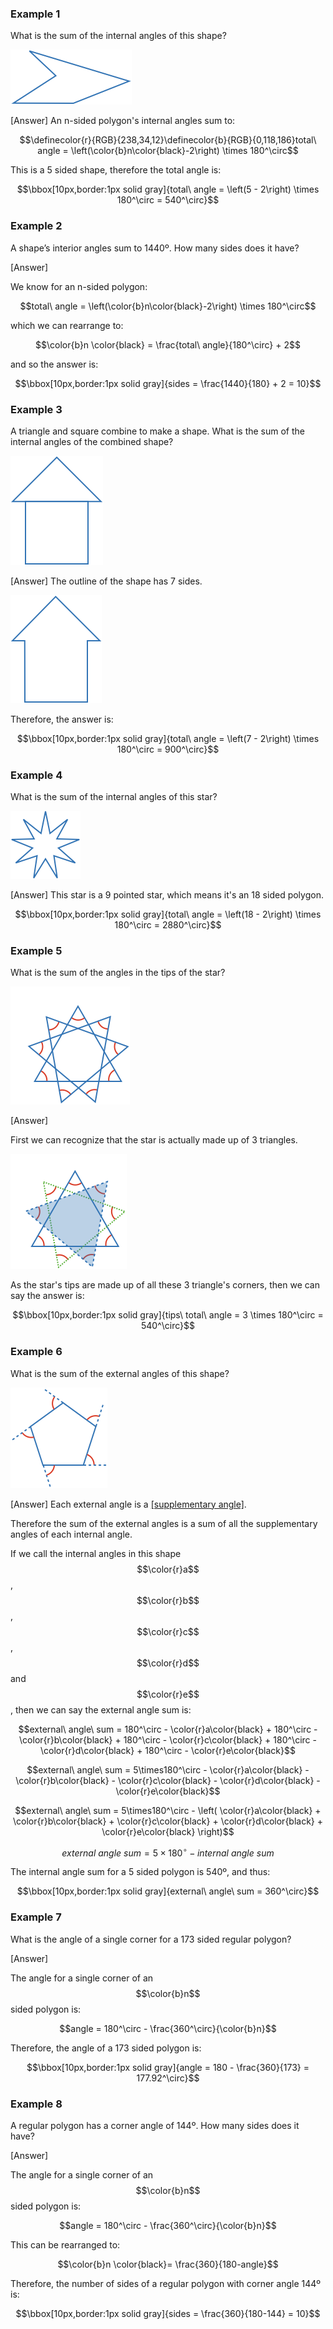 
### Example 1

What is the sum of the internal angles of this shape?

![](ex1.png)

<hintLow>[Answer]
An n-sided polygon's internal angles sum to:

$$\definecolor{r}{RGB}{238,34,12}\definecolor{b}{RGB}{0,118,186}total\ angle = \left(\color{b}n\color{black}-2\right) \times 180^\circ$$

This is a 5 sided shape, therefore the total angle is:

$$\bbox[10px,border:1px solid gray]{total\ angle = \left(5 - 2\right) \times 180^\circ = 540^\circ}$$
</hintLow>

### Example 2

A shape’s interior angles sum to 1440º. How many sides does it have?

<hintLow>[Answer]

We know for an n-sided polygon:

$$total\ angle = \left(\color{b}n\color{black}-2\right) \times 180^\circ$$

which we can rearrange to:

$$\color{b}n \color{black} = \frac{total\ angle}{180^\circ} + 2$$

and so the answer is:

$$\bbox[10px,border:1px solid gray]{sides = \frac{1440}{180} + 2 = 10}$$

</hintLow>

### Example 3

A triangle and square combine to make a shape. What is the sum of the internal angles of the combined shape?

![](ex3.png)

<hintLow>[Answer]
The outline of the shape has 7 sides.

![](ex3a.png)

Therefore, the answer is:

$$\bbox[10px,border:1px solid gray]{total\ angle = \left(7 - 2\right) \times 180^\circ = 900^\circ}$$

</hintLow>

### Example 4

What is the sum of the internal angles of this star?

![](ex4.png)

<hintLow>[Answer]
This star is a 9 pointed star, which means it's an 18 sided polygon.

$$\bbox[10px,border:1px solid gray]{total\ angle = \left(18 - 2\right) \times 180^\circ = 2880^\circ}$$
</hintLow>

### Example 5
What is the sum of the angles in the tips of the star?

![](ex5.png)

<hintLow>[Answer]

First we can recognize that the star is actually made up of 3 triangles.

![](ex5a.png)

As the star's tips are made up of all these 3 triangle's corners, then we can say the answer is:

$$\bbox[10px,border:1px solid gray]{tips\ total\ angle = 3 \times 180^\circ = 540^\circ}$$

</hintLow>


### Example 6

What is the sum of the external angles of this shape?

![](ex6.png)

<hintLow>[Answer]
Each external angle is a [[supplementary angle]]((qr,'Math/Geometry_1/AngleGroups/base/Supplementary',#00756F)).

Therefore the sum of the external angles is a sum of all the supplementary angles of each internal angle.

If we call the internal angles in this shape $$\color{r}a$$, $$\color{r}b$$, $$\color{r}c$$, $$\color{r}d$$ and $$\color{r}e$$, then we can say the external angle sum is:

$$external\ angle\ sum = 180^\circ - \color{r}a\color{black} + 180^\circ - \color{r}b\color{black} + 180^\circ - \color{r}c\color{black} + 180^\circ - \color{r}d\color{black} + 180^\circ - \color{r}e\color{black}$$

$$external\ angle\ sum = 5\times180^\circ - \color{r}a\color{black} - \color{r}b\color{black} - \color{r}c\color{black} - \color{r}d\color{black} - \color{r}e\color{black}$$

$$external\ angle\ sum = 5\times180^\circ - \left( \color{r}a\color{black} + \color{r}b\color{black} + \color{r}c\color{black} + \color{r}d\color{black} + \color{r}e\color{black} \right)$$

$$external\ angle\ sum = 5\times180^\circ - internal\ angle\ sum$$

The internal angle sum for a 5 sided polygon is 540º, and thus:

$$\bbox[10px,border:1px solid gray]{external\ angle\ sum = 360^\circ}$$

</hintLow>

### Example 7

What is the angle of a single corner for a 173 sided regular polygon?

<hintLow>[Answer]

The angle for a single corner of an $$\color{b}n$$ sided polygon is:

$$angle = 180^\circ - \frac{360^\circ}{\color{b}n}$$

Therefore, the angle of a 173 sided polygon is:

$$\bbox[10px,border:1px solid gray]{angle = 180 - \frac{360}{173} = 177.92^\circ}$$

</hintLow>

### Example 8

A regular polygon has a corner angle of 144º. How many sides does it have?

<hintLow>[Answer]

The angle for a single corner of an $$\color{b}n$$ sided polygon is:

$$angle = 180^\circ - \frac{360^\circ}{\color{b}n}$$

This can be rearranged to:

$$\color{b}n \color{black}= \frac{360}{180-angle}$$

Therefore, the number of sides of a regular polygon with corner angle 144º is:

$$\bbox[10px,border:1px solid gray]{sides = \frac{360}{180-144} = 10}$$

</hintLow>